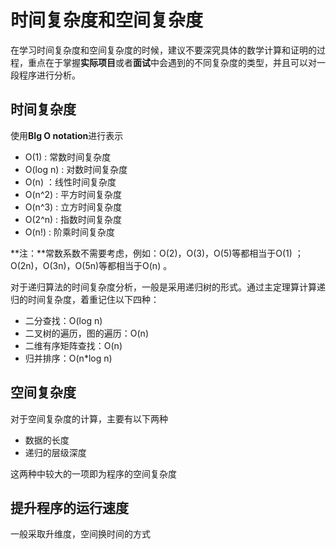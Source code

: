 # 时间复杂度和空间复杂度

在学习时间复杂度和空间复杂度的时候，建议不要深究具体的数学计算和证明的过程，重点在于掌握**实际项目**或者**面试**中会遇到的不同复杂度的类型，并且可以对一段程序进行分析。



## 时间复杂度

使用**BIg O notation**进行表示

- O(1) : 常数时间复杂度
- O(log n) : 对数时间复杂度
- O(n) ：线性时间复杂度
- O(n^2) : 平方时间复杂度
- O(n^3) : 立方时间复杂度
- O(2^n) : 指数时间复杂度
- O(n!) : 阶乘时间复杂度

**注：**常数系数不需要考虑，例如：O(2)，O(3)，O(5)等都相当于O(1) ；O(2n)，O(3n)，O(5n)等都相当于O(n) 。

对于递归算法的时间复杂度分析，一般是采用递归树的形式。通过主定理算计算递归的时间复杂度，着重记住以下四种：

- 二分查找：O(log n)
- 二叉树的遍历，图的遍历：O(n)
- 二维有序矩阵查找：O(n)
- 归并排序：O(n*log n)

## 空间复杂度

对于空间复杂度的计算，主要有以下两种

- 数据的长度
- 递归的层级深度

这两种中较大的一项即为程序的空间复杂度

## 提升程序的运行速度

  一般采取升维度，空间换时间的方式